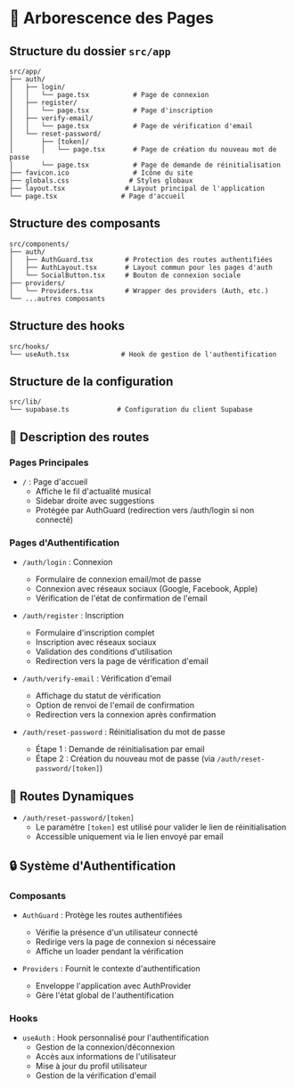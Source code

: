 # 🌳 Arborescence des Pages

## Structure du dossier `src/app`

```
src/app/
├── auth/
│   ├── login/
│   │   └── page.tsx           # Page de connexion
│   ├── register/
│   │   └── page.tsx           # Page d'inscription
│   ├── verify-email/
│   │   └── page.tsx           # Page de vérification d'email
│   └── reset-password/
│       ├── [token]/
│       │   └── page.tsx       # Page de création du nouveau mot de passe
│       └── page.tsx           # Page de demande de réinitialisation
├── favicon.ico                # Icône du site
├── globals.css               # Styles globaux
├── layout.tsx               # Layout principal de l'application
└── page.tsx                # Page d'accueil

```

## Structure des composants

```
src/components/
├── auth/
│   ├── AuthGuard.tsx        # Protection des routes authentifiées
│   ├── AuthLayout.tsx       # Layout commun pour les pages d'auth
│   └── SocialButton.tsx     # Bouton de connexion sociale
├── providers/
│   └── Providers.tsx        # Wrapper des providers (Auth, etc.)
└── ...autres composants
```

## Structure des hooks

```
src/hooks/
└── useAuth.tsx             # Hook de gestion de l'authentification
```

## Structure de la configuration

```
src/lib/
└── supabase.ts            # Configuration du client Supabase
```

## 📝 Description des routes

### Pages Principales
- `/` : Page d'accueil
  - Affiche le fil d'actualité musical
  - Sidebar droite avec suggestions
  - Protégée par AuthGuard (redirection vers /auth/login si non connecté)

### Pages d'Authentification
- `/auth/login` : Connexion
  - Formulaire de connexion email/mot de passe
  - Connexion avec réseaux sociaux (Google, Facebook, Apple)
  - Vérification de l'état de confirmation de l'email
  
- `/auth/register` : Inscription
  - Formulaire d'inscription complet
  - Inscription avec réseaux sociaux
  - Validation des conditions d'utilisation
  - Redirection vers la page de vérification d'email
  
- `/auth/verify-email` : Vérification d'email
  - Affichage du statut de vérification
  - Option de renvoi de l'email de confirmation
  - Redirection vers la connexion après confirmation
  
- `/auth/reset-password` : Réinitialisation du mot de passe
  - Étape 1 : Demande de réinitialisation par email
  - Étape 2 : Création du nouveau mot de passe (via `/auth/reset-password/[token]`)

## 🔄 Routes Dynamiques
- `/auth/reset-password/[token]`
  - Le paramètre `[token]` est utilisé pour valider le lien de réinitialisation
  - Accessible uniquement via le lien envoyé par email

## 🔒 Système d'Authentification

### Composants
- `AuthGuard` : Protège les routes authentifiées
  - Vérifie la présence d'un utilisateur connecté
  - Redirige vers la page de connexion si nécessaire
  - Affiche un loader pendant la vérification

- `Providers` : Fournit le contexte d'authentification
  - Enveloppe l'application avec AuthProvider
  - Gère l'état global de l'authentification

### Hooks
- `useAuth` : Hook personnalisé pour l'authentification
  - Gestion de la connexion/déconnexion
  - Accès aux informations de l'utilisateur
  - Mise à jour du profil utilisateur
  - Gestion de la vérification d'email
